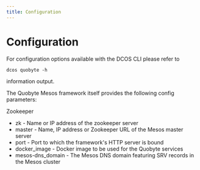 ```yaml
---
title: Configuration
---
```


# Configuration

For configuration options available with the DCOS CLI please refer to

    dcos quobyte -h

information output.

The Quobyte Mesos framework itself provides the following config parameters:

Zookeeper
- zk - Name or IP address of the zookeeper server
- master - Name, IP address or Zookeeper URL of the Mesos master server
- port - Port to which the framework's HTTP server is bound
- docker_image - Docker image to be used for the Quobyte services
- mesos-dns_domain - The Mesos DNS domain featuring SRV records in the Mesos cluster

